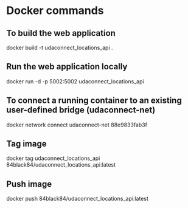 # Docker commands

## To build the web application
docker build -t udaconnect_locations_api .

## Run the web application locally
docker run -d -p 5002:5002 udaconnect_locations_api

## To connect a running container to an existing user-defined bridge (udaconnect-net)
docker network connect udaconnect-net 88e9833fab3f

## Tag image
docker tag udaconnect_locations_api 84black84/udaconnect_locations_api:latest

## Push image
docker push 84black84/udaconnect_locations_api:latest